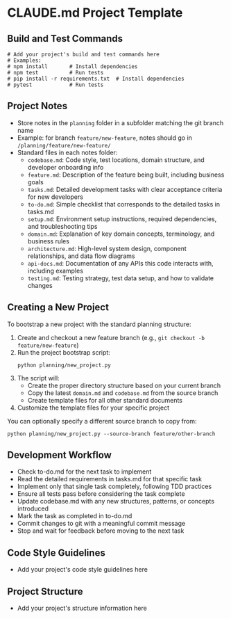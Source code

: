 # CLAUDE.md Project Template

## Build and Test Commands
```
# Add your project's build and test commands here
# Examples:
# npm install       # Install dependencies
# npm test          # Run tests
# pip install -r requirements.txt  # Install dependencies
# pytest            # Run tests
```

## Project Notes
- Store notes in the `planning` folder in a subfolder matching the git branch name
- Example: for branch `feature/new-feature`, notes should go in `/planning/feature/new-feature/`
- Standard files in each notes folder:
  - `codebase.md`: Code style, test locations, domain structure, and developer onboarding info
  - `feature.md`: Description of the feature being built, including business goals
  - `tasks.md`: Detailed development tasks with clear acceptance criteria for new developers
  - `to-do.md`: Simple checklist that corresponds to the detailed tasks in tasks.md
  - `setup.md`: Environment setup instructions, required dependencies, and troubleshooting tips
  - `domain.md`: Explanation of key domain concepts, terminology, and business rules
  - `architecture.md`: High-level system design, component relationships, and data flow diagrams
  - `api-docs.md`: Documentation of any APIs this code interacts with, including examples
  - `testing.md`: Testing strategy, test data setup, and how to validate changes

## Creating a New Project
To bootstrap a new project with the standard planning structure:

1. Create and checkout a new feature branch (e.g., `git checkout -b feature/new-feature`)
2. Run the project bootstrap script:
   ```
   python planning/new_project.py
   ```
3. The script will:
   - Create the proper directory structure based on your current branch
   - Copy the latest `domain.md` and `codebase.md` from the source branch
   - Create template files for all other standard documents
4. Customize the template files for your specific project

You can optionally specify a different source branch to copy from:
```
python planning/new_project.py --source-branch feature/other-branch
```

## Development Workflow
- Check to-do.md for the next task to implement
- Read the detailed requirements in tasks.md for that specific task
- Implement only that single task completely, following TDD practices
- Ensure all tests pass before considering the task complete
- Update codebase.md with any new structures, patterns, or concepts introduced
- Mark the task as completed in to-do.md
- Commit changes to git with a meaningful commit message
- Stop and wait for feedback before moving to the next task

## Code Style Guidelines
- Add your project's code style guidelines here

## Project Structure
- Add your project's structure information here